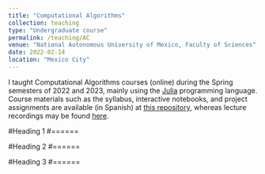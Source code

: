 ```yaml
---
title: "Computational Algorithms"
collection: teaching
type: "Undergraduate course"
permalink: /teaching/AC
venue: "National Autonomous University of Mexico, Faculty of Sciences"
date: 2022-02-14
location: "Mexico City"
---
```


I taught Computational Algorithms courses (online) during the Spring semesters of 2022 and 2023, mainly using the [Julia](https://julialang.org) programming language. Course materials such as the syllabus, interactive notebooks, and project assignments are available (in Spanish) at [this repository](https://github.com/dabnciencias/AC), whereas lecture recordings may be found [here](https://www.youtube.com/watch?v=DmXbDtHkE-I&list=PLtoBPDPjYod54trSakX0zW2AQPi9eevXm).

#Heading 1
#======

#Heading 2
#======

#Heading 3
#======
